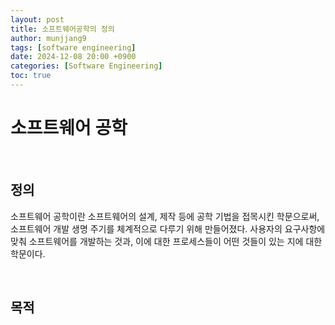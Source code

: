 ```yaml
---
layout: post
title: 소프트웨어공학의 정의
author: munjjang9
tags: [software engineering]
date: 2024-12-08 20:00 +0900
categories: [Software Engineering]
toc: true
---
```


# 소프트웨어 공학

<br>

## 정의

소프트웨어 공학이란 소프트웨어의 설계, 제작 등에 공학 기법을 접목시킨 학문으로써, 소프트웨어 개발 생명 주기를 체계적으로 다루기 위해 만들어졌다. 사용자의 요구사항에 맞춰 소프트웨어를 개발하는 것과, 이에 대한 프로세스들이 어떤 것들이 있는 지에 대한 학문이다.

<br>

## 목적

